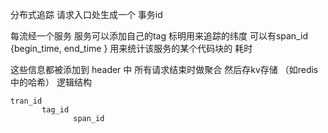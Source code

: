 分布式追踪
请求入口处生成一个 事务id

每流经一个服务   服务可以添加自己的tag  标明用来追踪的纬度
可以有span_id {begin_time,  end_time }   用来统计该服务的某个代码块的 耗时

这些信息都被添加到 header 中   所有请求结束时做聚合  然后存kv存储  （如redis中的哈希）
逻辑结构
>
    tran_id
           tag_id
                  span_id      
               